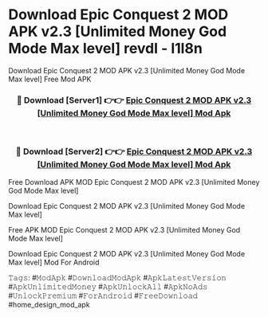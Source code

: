# Download Epic Conquest 2 MOD APK v2.3 [Unlimited Money God Mode Max level] revdl - l1l8n
Download Epic Conquest 2 MOD APK v2.3 [Unlimited Money God Mode Max level] Free Mod APK

<div align="center">
<h3>🔴 Download [Server1] 👉👉 <a href="https://apk-comot.site?title=Epic_Conquest_2_MOD_APK_v2.3_[Unlimited_Money_God_Mode_Max_level]">Epic Conquest 2 MOD APK v2.3 [Unlimited Money God Mode Max level] Mod Apk</a></h3><br>

<h3>🔴 Download [Server2] 👉👉 <a href="https://apk-comot.site?title=Epic_Conquest_2_MOD_APK_v2.3_[Unlimited_Money_God_Mode_Max_level]">Epic Conquest 2 MOD APK v2.3 [Unlimited Money God Mode Max level] Mod Apk</a></h3>
</div>


Free Download APK MOD Epic Conquest 2 MOD APK v2.3 [Unlimited Money God Mode Max level]

Download Epic Conquest 2 MOD APK v2.3 [Unlimited Money God Mode Max level] 

Free APK MOD Epic Conquest 2 MOD APK v2.3 [Unlimited Money God Mode Max level] 

Download Epic Conquest 2 MOD APK v2.3 [Unlimited Money God Mode Max level] Mod For Android

𝚃𝚊𝚐𝚜: #𝙼𝚘𝚍𝙰𝚙𝚔 #𝙳𝚘𝚠𝚗𝚕𝚘𝚊𝚍𝙼𝚘𝚍𝙰𝚙𝚔 #𝙰𝚙𝚔𝙻𝚊𝚝𝚎𝚜𝚝𝚅𝚎𝚛𝚜𝚒𝚘𝚗 #𝙰𝚙𝚔𝚄𝚗𝚕𝚒𝚖𝚒𝚝𝚎𝚍𝙼𝚘𝚗𝚎𝚢 #𝙰𝚙𝚔𝚄𝚗𝚕𝚘𝚌𝚔𝙰𝚕𝚕 #𝙰𝚙𝚔𝙽𝚘𝙰𝚍𝚜 #𝚄𝚗𝚕𝚘𝚌𝚔𝙿𝚛𝚎𝚖𝚒𝚞𝚖 #𝙵𝚘𝚛𝙰𝚗𝚍𝚛𝚘𝚒𝚍 #𝙵𝚛𝚎𝚎𝙳𝚘𝚠𝚗𝚕𝚘𝚊𝚍 #home_design_mod_apk